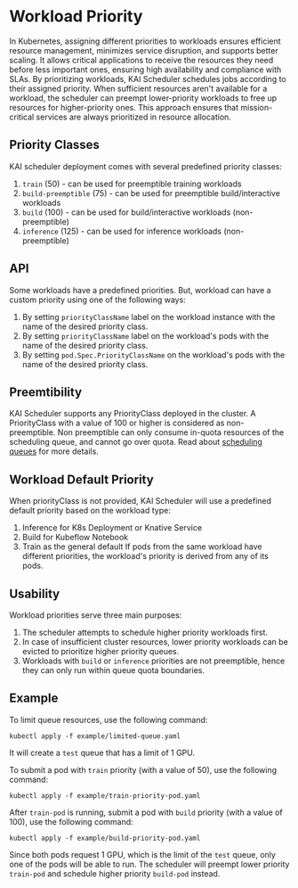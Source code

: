 # Workload Priority
In Kubernetes, assigning different priorities to workloads ensures efficient resource management, minimizes service disruption, and supports better scaling. 
It allows critical applications to receive the resources they need before less important ones, ensuring high availability and compliance with SLAs.
By prioritizing workloads, KAI Scheduler schedules jobs according to their assigned priority. 
When sufficient resources aren't available for a workload, the scheduler can preempt lower-priority workloads to free up resources for higher-priority ones.
This approach ensures that mission-critical services are always prioritized in resource allocation.

## Priority Classes
KAI scheduler deployment comes with several predefined priority classes:
1. `train` (50) - can be used for preemptible training workloads
2. `build-preemptible` (75) - can be used for preemptible build/interactive workloads
3. `build` (100) - can be used for build/interactive workloads (non-preemptible)
4. `inference` (125) - can be used for inference workloads (non-preemptible) 

## API
Some workloads have a predefined priorities. But, workload can have a custom priority using one of the following ways:
1. By setting `priorityClassName` label on the workload instance with the name of the desired priority class.
2. By setting `priorityClassName` label on the workload's pods with the name of the desired priority class.
3. By setting `pod.Spec.PriorityClassName` on the workload's pods with the name of the desired priority class.

## Preemtibility
KAI Scheduler supports any PriorityClass deployed in the cluster. A PriorityClass with a value of 100 or higher is considered as non-preemptible.
Non preemptible can only consume in-quota resources of the scheduling queue, and cannot go over quota. 
Read about [scheduling queues](../queues/README.md) for more details.

## Workload Default Priority
When priorityClass is not provided, KAI Scheduler will use a predefined default priority based on the workload type:
1. Inference for K8s Deployment or Knative Service
2. Build for Kubeflow Notebook
3. Train as the general default
If pods from the same workload have different priorities, the workload's priority is derived from any of its pods.

## Usability
Workload priorities serve three main purposes:
1. The scheduler attempts to schedule higher priority workloads first.
2. In case of insufficient cluster resources, lower priority workloads can be evicted to prioritize higher priority queues.
3. Workloads with `build` or `inference` priorities are not preemptible, hence they can only run within queue quota boundaries.

## Example
To limit queue resources, use the following command:
```
kubectl apply -f example/limited-queue.yaml
```
It will create a `test` queue that has a limit of 1 GPU.

To submit a pod with `train` priority (with a value of 50), use the following command:
```
kubectl apply -f example/train-priority-pod.yaml
```

After `train-pod` is running, submit a pod with `build` priority (with a value of 100), use the following command:
```
kubectl apply -f example/build-priority-pod.yaml
```
Since both pods request 1 GPU, which is the limit of the `test` queue, only one of the pods will be able to run. 
The scheduler will preempt lower priority `train-pod` and schedule higher priority `build-pod` instead.
